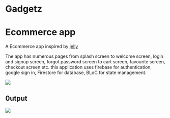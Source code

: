 # Gadgetz


# Ecommerce app 

A Ecommerce app inspired by [jelly](https://dribbble.com/shots/15625686-Gejedin-Gadget-Store-Mobile-App)

The app has numerous pages from splash screen to welcome screen, login and signup screen, forgot password screen to cart screen, favourite screen, checkout screen etc.
this application uses firebase for authentication, google sign in, Firestore for database, BLoC for state management.

![](https://github.com/emjaycodes/GadgetZ/blob/master/gadget.webp)

## 0utput
![](https://github.com/emjaycodes/GadgetZ/blob/master/gadgetz.gif)



